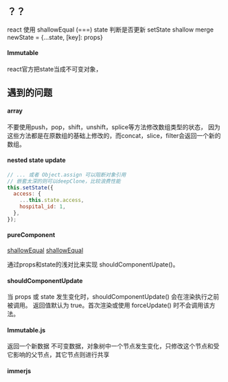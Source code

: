 ## ？？
react 使用 shallowEqual (===) state 判断是否更新
setState shallow merge newState = {...state, [key]: props}


#### Immutable
react官方把state当成不可变对象，

## 遇到的问题


#### array
不要使用push，pop，shift，unshift，splice等方法修改数组类型的状态，
因为这些方法都是在原数组的基础上修改的，而concat，slice，filter会返回一个新的数组。
#### nested state update

```js
// ... 或者 Object.assign 可以阻断对象引用
// 嵌套太深的则可以deepClone，比较浪费性能
this.setState({
  access: {
    ...this.state.access,
    hospital_id: 1,
  },
});
```
#### pureComponent 
[shallowEqual](https://github.com/facebook/fbjs/blob/c69904a511b900266935168223063dd8772dfc40/packages/fbjs/src/core/shallowEqual.js#L39)
[shallowEqual](./shallowEqual.js)

通过props和state的浅对比来实现 shouldComponentUpate()。

#### shouldComponentUpdate
当 props 或 state 发生变化时，shouldComponentUpdate() 会在渲染执行之前被调用。
返回值默认为 true。首次渲染或使用 forceUpdate() 时不会调用该方法。

#### Immutable.js
返回一个新数据
不可变数据，对象树中一个节点发生变化，只修改这个节点和受它影响的父节点，其它节点则进行共享
#### immerjs

